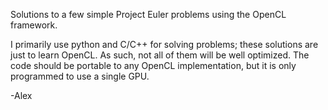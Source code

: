 Solutions to a few simple Project Euler problems using the OpenCL framework.

I primarily use python and C/C++ for solving problems; these solutions are just to learn OpenCL. As such, not all of them will be well optimized. The code should be portable to any OpenCL implementation, but it is only programmed to use a single GPU.

-Alex
